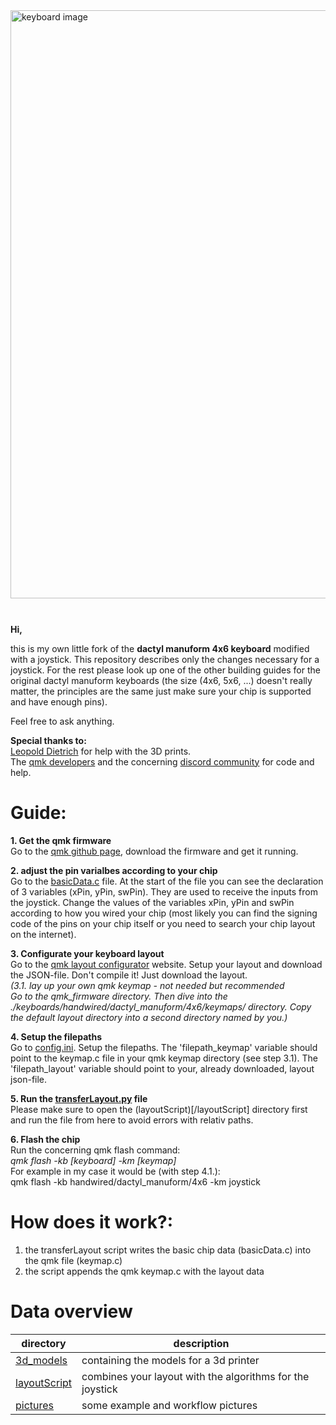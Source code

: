 <div>
<img src="/pictures/IMG_5070.JPG" alt="keyboard image"  style="align: left; margin-right: 10px; margin-bottom: 10px; width: 98vw;">
</div><br>

**Hi,**

this is my own little fork of the **dactyl manuform 4x6 keyboard** modified with a joystick. This repository describes only the changes necessary for a joystick. For the rest please look up one of the other building guides for the original dactyl manuform keyboards (the size (4x6, 5x6, ...) doesn't really matter, the principles are the same just make sure your chip is supported and have enough pins).

Feel free to ask anything.<br>

**Special thanks to:**<br>
[Leopold Dietrich](https://www.leopold-dietrich.de/) for help with the 3D prints.<br>
The [qmk developers](https://github.com/qmk/qmk_firmware) and the concerning [discord community](https://discord.com/invite/Uq7gcHh) for code and help.<br>

# Guide:

**1. Get the qmk firmware**<br>
Go to the [qmk github page](https://github.com/qmk/qmk_firmware), download the firmware and get it running.

**2. adjust the pin varialbes according to your chip**<br>
Go to the [basicData.c](/layoutScript/basicData.c) file. At the start of the file you can see the declaration of 3 variables (xPin, yPin, swPin).
They are used to receive the inputs from the joystick. Change the values of the variables xPin, yPin and swPin according to how you wired your chip
(most likely you can find the signing code of the pins on your chip itself or you need to search your chip layout on the internet).

**3. Configurate your keyboard layout**<br>
Go to the [qmk layout configurator](https://config.qmk.fm/#/handwired/dactyl_manuform/4x6/LAYOUT) website. Setup your layout and download the JSON-file.
Don't compile it! Just download the layout.<br>
_(3.1. lay up your own qmk keymap - not needed but recommended <br>
Go to the qmk_firmware directory. Then dive into the ./keyboards/handwired/dactyl_manuform/4x6/keymaps/ directory.
Copy the default layout directory into a second directory named by you.)_

**4. Setup the filepaths**<br>
Go to [config.ini](/layoutScript/config.ini). Setup the filepaths.
The 'filepath_keymap' variable should point to the keymap.c file in your qmk keymap directory (see step 3.1).
The 'filepath_layout' variable should point to your, already downloaded, layout json-file.

**5. Run the [transferLayout.py](/layoutScript/transferLayout.py) file**<br>
Please make sure to open the (layoutScript)[/layoutScript] directory first and run the file from here to avoid errors with relativ paths.

**6. Flash the chip**<br>
Run the concerning qmk flash command:<br>
_qmk flash -kb [keyboard] -km [keymap]_ <br>
For example in my case it would be (with step 4.1.):<br>
qmk flash -kb handwired/dactyl_manuform/4x6 -km joystick<br>

# How does it work?:

1. the transferLayout script writes the basic chip data (basicData.c) into the qmk file (keymap.c)
2. the script appends the qmk keymap.c with the layout data

# Data overview

| directory                      | description                                               |
| ------------------------------ | --------------------------------------------------------- |
| [3d_models](/3d_models/)       | containing the models for a 3d printer                    |
| [layoutScript](/layoutScript/) | combines your layout with the algorithms for the joystick |
| [pictures](/pictures/)         | some example and workflow pictures                        |
